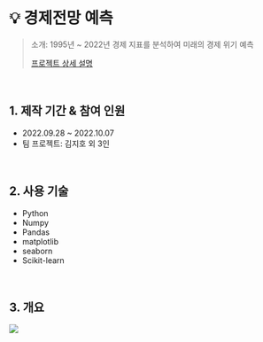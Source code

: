 # :bulb: 경제전망 예측
> 소개: 1995년 ~ 2022년 경제 지표를 분석하여 미래의 경제 위기 예측
>
> [프로젝트 상세 설명](https://github.com/jh00000/Project_Portfolio/blob/main/1st_Project/%EA%B2%BD%EC%A0%9C%EC%A0%84%EB%A7%9D_%EC%98%88%EC%B8%A1.ipynb)

</br>

## 1. 제작 기간 & 참여 인원
- 2022.09.28 ~ 2022.10.07
- 팀 프로젝트: 김지호 외 3인

</br>

## 2. 사용 기술
- Python
- Numpy
- Pandas
- matplotlib
- seaborn
- Scikit-learn

</br>

## 3. 개요
![](https://user-images.githubusercontent.com/111859093/219286521-a0bb5da1-dea6-490c-84df-142f218093e4.JPG)
